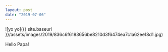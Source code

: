 ```yaml
---
layout: post
date: "2019-07-06"
---
```


![yo yo]({{ site.baseurl }}/assets/images/2019/836c6f6183656be8210d3f6474ea7c1a62ee18d1.jpg)

Hello Papa!
